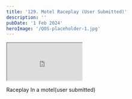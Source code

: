 ```yaml
---
title: '129. Motel Raceplay (User Submitted)'
description: ''
pubDate: '1 Feb 2024'
heroImage: '/QOS-placeholder-1.jpg'
---
```

<iframe src="https://drive.google.com/file/d/1MOjhmPDMkBY0jsn2JbZJiBUYHoqyHKND/preview" width="200" height="100" allow="autoplay" allowfullscreen="allowfullscreen"></iframe>

Raceplay In a motel(user submitted)